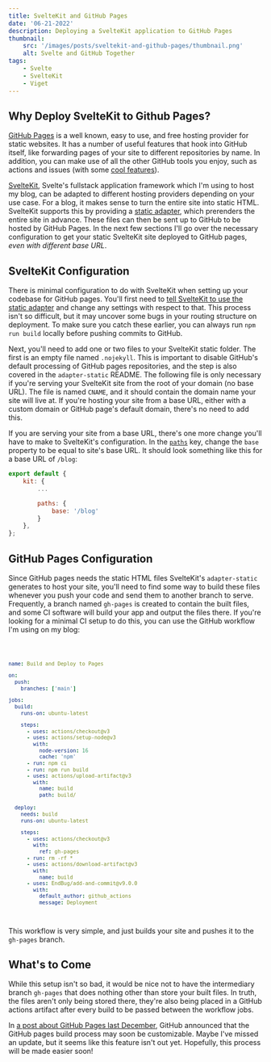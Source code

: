 ```yaml
---
title: SvelteKit and GitHub Pages
date: '06-21-2022'
description: Deploying a SvelteKit application to GitHub Pages
thumbnail:
    src: '/images/posts/sveltekit-and-github-pages/thumbnail.png'
    alt: Svelte and GitHub Together
tags:
    - Svelte
    - SvelteKit
    - Viget
---
```


<script>
import ImageLink from '$lib/components/ImageLink.svelte';
import Code from '$lib/components/markdown/Code.svelte';
import { BASE_URL } from '$lib/env';
</script>

## Why Deploy SvelteKit to Github Pages?

[GitHub Pages](https://pages.github.com/) is a well known, easy to use, and free hosting provider for static websites. It has a number of useful features that hook into GitHub itself, like forwarding pages of your site to different repositories by name. In addition, you can make use of all the other GitHub tools you enjoy, such as actions and issues (with some [cool features](https://utteranc.es/)).

[SvelteKit](https://kit.svelte.dev/), Svelte's fullstack application framework which I'm using to host my blog, can be adapted to different hosting providers depending on your use case. For a blog, it makes sense to turn the entire site into static HTML. SvelteKit supports this by providing a [static adapter](https://github.com/sveltejs/kit/tree/master/packages/adapter-static), which prerenders the entire site in advance. These files can then be sent up to GitHub to be hosted by GitHub Pages. In the next few sections I'll go over the necessary configuration to get your static SvelteKit site deployed to GitHub pages, *even with different base URL*.

## SvelteKit Configuration

There is minimal configuration to do with SvelteKit when setting up your codebase for GitHub pages. You'll first need to [tell SvelteKit to use the static adapter](https://github.com/sveltejs/kit/tree/master/packages/adapter-static#usage) and change any settings with respect to that. This process isn't so difficult, but it may uncover some bugs in your routing structure on deployment. To make sure you catch these earlier, you can always run `npm run build` locally before pushing commits to GitHub.

Next, you'll need to add one or two files to your SvelteKit static folder. The first is an empty file named `.nojekyll`. This is important to disable GitHub's default processing of GitHub pages repositories, and the step is also covered in the `adapter-static` README. The following file is only necessary if you're serving your SvelteKit site from the root of your domain (no base URL). The file is named `CNAME`, and it should contain the domain name your site will live at. If you're hosting your site from a base URL, either with a custom domain or GitHub page's default domain, there's no need to add this.

If you are serving your site from a base URL, there's one more change you'll have to make to SvelteKit's configuration. In the [`paths`](https://github.com/sveltejs/kit/tree/master/packages/adapter-static#usage) key, change the `base` property to be equal to site's base URL. It should look something like this for a base URL of `/blog`:

```js
export default {
    kit: {
        ...

        paths: {
            base: '/blog'
        }
    },
};
```

## GitHub Pages Configuration

Since GitHub pages needs the static HTML files SvelteKit's `adapter-static` generates to host your site, you'll need to find some way to build these files whenever you push your code and send them to another branch to serve. Frequently, a branch named `gh-pages` is created to contain the built files, and some CI software will build your app and output the files there. If you're looking for a minimal CI setup to do this, you can use the GitHub workflow I'm using on my blog:

<Code filename="pages.yml" href="https://gist.github.com/AndrewLester/2d3e6257d932831756226ca9a281d9b5">

```yaml
name: Build and Deploy to Pages

on:
  push:
    branches: ['main']

jobs:
  build:
    runs-on: ubuntu-latest

    steps:
      - uses: actions/checkout@v3
      - uses: actions/setup-node@v3
        with:
          node-version: 16
          cache: 'npm'
      - run: npm ci
      - run: npm run build
      - uses: actions/upload-artifact@v3
        with:
          name: build
          path: build/
  
  deploy:
    needs: build
    runs-on: ubuntu-latest

    steps:
      - uses: actions/checkout@v3
        with:
          ref: gh-pages
      - run: rm -rf *
      - uses: actions/download-artifact@v3
        with:
          name: build
      - uses: EndBug/add-and-commit@v9.0.0
        with:
          default_author: github_actions
          message: Deployment
```

</Code>

This workflow is very simple, and just builds your site and pushes it to the `gh-pages` branch.

## What's to Come

While this setup isn't so bad, it would be nice not to have the intermediary branch `gh-pages` that does nothing other than store your built files. In truth, the files aren't only being stored there, they're also being placed in a GitHub actions artifact after every build to be passed between the workflow jobs.

In [a post about GitHub Pages last December](https://github.blog/changelog/2021-12-16-github-pages-using-github-actions-for-builds-and-deployments-for-public-repositories/), GitHub announced that the GitHub pages build process may soon be customizable. Maybe I've missed an update, but it seems like this feature isn't out yet. Hopefully, this process will be made easier soon!
